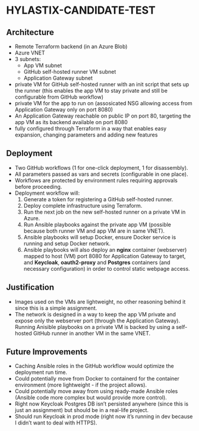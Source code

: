 # HYLASTIX-CANDIDATE-TEST

## Architecture
- Remote Terraform backend (in an Azure Blob)
- Azure VNET
- 3 subnets:
  - App VM subnet
  - GitHub self-hosted runner VM subnet
  - Application Gateway subnet
- private VM for GitHub self-hosted runner with an init script that sets up the runner (this enables the app VM to stay private and still be configurable from GitHub workflow)
- private VM for the app to run on (assosicated NSG allowing access from Application Gateway only on port 8080)
- An Application Gateway reachable on public IP on port 80, targeting the app VM as its backend available on port 8080
- fully configured through Terraform in a way that enables easy expansion, changing parameters and adding new features

## Deployment
- Two GitHub workflows (1 for one-click deployment, 1 for disassembly).
- All parameters passed as vars and secrets (configurable in one place).
- Workflows are protected by environment rules requiring approvals before proceeding.
- Deployment workflow will:
  1. Generate a token for registering a GitHub self-hosted runner.
  2. Deploy complete infrastructure using Terraform.
  3. Run the next job on the new self-hosted runner on a private VM in Azure.
  4. Run Ansible playbooks against the private app VM (possible because both runner VM and app VM are in same VNET).
  5. Ansible playbooks will setup Docker, ensure Docker service is running and setup Docker network.
  6. Ansible playbooks will also deploy an **nginx** container (webserver) mapped to host (VM) port 8080 for Application Gateway to target, and **Keycloak**, **oauth2-proxy** and **Postgres** containers (and necessary configuration) in order to control static webpage access.

## Justification
- Images used on the VMs are lightweight, no other reasoning behind it since this is a simple assignment.
- The network is designed in a way to keep the app VM private and expose only the webserver port (through the Application Gateway).  
Running Anisible playbooks on a private VM is backed by using a self-hosted GitHub runner in another VM in the same VNET.

## Future Improvements
- Caching Ansible roles in the GitHub workflow would optimize the deployment run time.
- Could potentially move from Docker to containerd for the container environment (more lightweight - if the project allows).
- Could potentially move away from using ready-made Ansible roles (Ansible code more complex but would provide more control).
- Right now Keycloak Postgres DB isn’t persisted anywhere (since this is just an assignment) but should be in a real-life project.
- Should run Keycloak in prod mode (right now it’s running in dev because I didn’t want to deal with HTTPS).